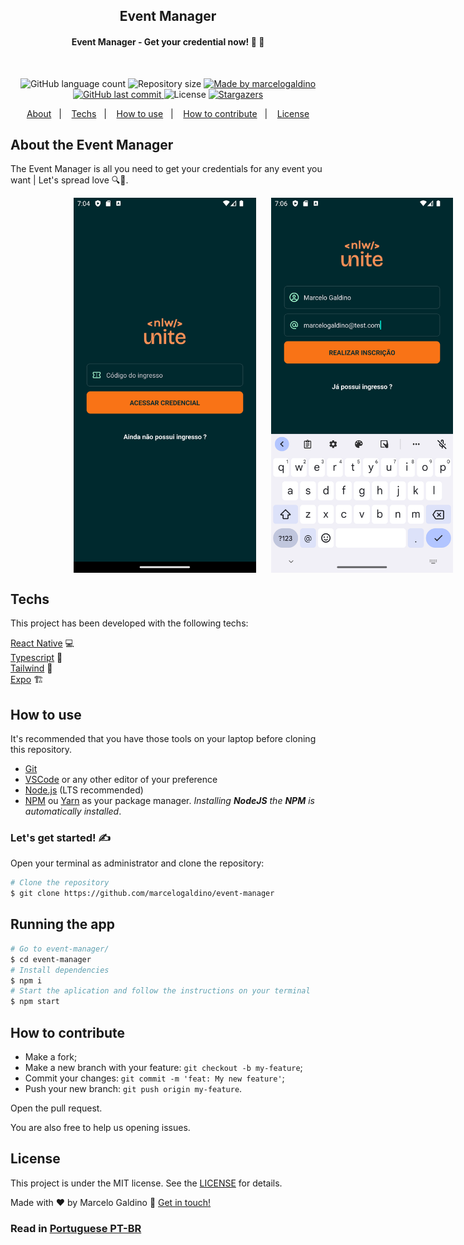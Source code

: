 <h2 align="center">
  Event Manager
</h2>

<h4 align="center"> 
	Event Manager -  Get your credential now! 🪪 💜
</h4>

<br/>

<p align="center">
  <img alt="GitHub language count" src="https://img.shields.io/github/languages/count/marcelogaldino/event-manager?color=%2304D361">

  <img alt="Repository size" src="https://img.shields.io/github/repo-size/marcelogaldino/event-manager">
	
  <a href="https://www.linkedin.com/in/marcelogaldino/">
    <img alt="Made by marcelogaldino" src="https://img.shields.io/badge/made%20by-marcelogaldino-%2304D361">
  </a>

  <a href="https://github.com/marcelogaldino/event-manager/commits/master">
    <img alt="GitHub last commit" src="https://img.shields.io/github/last-commit/marcelogaldino/event-manager">
  </a>

  <img alt="License" src="https://img.shields.io/badge/license-MIT-brightgreen">
   <a href="https://github.com/marcelogaldino/event-manager/stargazers">
    <img alt="Stargazers" src="https://img.shields.io/github/stars/marcelogaldino/event-manager?style=social">
  </a>
</p>

<p align="center">
  <a href="#about-the-event-manager">About</a>&nbsp;&nbsp;&nbsp;|&nbsp;&nbsp;&nbsp;
  <a href="#techs">Techs</a>&nbsp;&nbsp;&nbsp;|&nbsp;&nbsp;&nbsp;
  <a href="#how-to-use">How to use</a>&nbsp;&nbsp;&nbsp;|&nbsp;&nbsp;&nbsp;
  <a href="#how-to-contribute">How to contribute</a>&nbsp;&nbsp;&nbsp;|&nbsp;&nbsp;&nbsp;
  <a href="#license">License</a>
</p>

## About the Event Manager

The Event Manager is all you need to get your credentials for any event you want | Let's spread love 🔍💜.

<div style="display: flex; flex-direction: row; justfy-content: space-around; align-items: center; margin-left: 20%; gap: 24px">
    <img alt="Home" height="600" src="https://github.com/marcelogaldino/event-manager/blob/main/assets/images/event-manager-home.png?raw=true">
    <img alt="Credential" height="600" src="https://github.com/marcelogaldino/event-manager/blob/main/assets/images/apply.png?raw=true">
</div>

## Techs

This project has been developed with the following techs:

[React Native][reactnative] 💻 </br>
[Typescript][typescript] 📘 </br>
[Tailwind][tailwind] 💅 </br>
[Expo][expo] 🏗️ </br>

## How to use

It's recommended that you have those tools on your laptop before cloning this repository.

- [Git](https://git-scm.com)
- [VSCode](https://code.visualstudio.com/) or any other editor of your preference
- [Node.js](https://nodejs.org/) (LTS recommended)
- [NPM](https://www.npmjs.com/) ou [Yarn](https://yarnpkg.com/) as your package manager. _Installing **NodeJS** the **NPM** is automatically installed_.

### Let's get started! ✍

Open your terminal as administrator and clone the repository:

```bash
# Clone the repository
$ git clone https://github.com/marcelogaldino/event-manager
```

## Running the app

```bash
# Go to event-manager/
$ cd event-manager
# Install dependencies
$ npm i
# Start the aplication and follow the instructions on your terminal
$ npm start
```

## How to contribute

- Make a fork;
- Make a new branch with your feature: `git checkout -b my-feature`;
- Commit your changes: `git commit -m 'feat: My new feature'`;
- Push your new branch: `git push origin my-feature`.

Open the pull request.

You are also free to help us opening issues.

## License

This project is under the MIT license. See the [LICENSE](https://github.com/marcelogaldino/event-manager/blob/main/LICENSE) for details.

Made with ♥ by Marcelo Galdino :wave: [Get in touch!](https://www.linkedin.com/in/marcelogaldino/)

[typescript]: https://www.typescriptlang.org/
[react]: https://reactjs.org/
[tailwind]: https://tailwindcss.com/
[reactnative]: https://reactnative.dev/
[expo]: https://expo.dev/

### Read in [Portuguese PT-BR](README-PT-BR.md)

[portuguese]: https://expo.dev/
